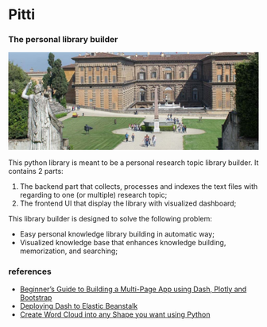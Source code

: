 # Pitti


### The personal library builder
![Pitti Palace](img/pitti.jpeg)

This python library is meant to be a personal research topic library builder. It contains 2 parts:

1. The backend part that collects, processes and indexes the text files with regarding to one (or multiple) research topic;
2. The frontend UI that display the library with visualized dashboard;

This library builder is designed to solve the following problem:

* Easy personal knowledge library building in automatic way;
* Visualized knowledge base that enhances knowledge building, memorization, and searching; 


### references
* [Beginner’s Guide to Building a Multi-Page App using Dash, Plotly and Bootstrap](https://towardsdatascience.com/beginners-guide-to-building-a-multi-page-dashboard-using-dash-5d06dbfc7599)
* [Deploying Dash to Elastic Beanstalk](https://www.phillipsj.net/posts/deploying-dash-to-elastic-beanstalk/)
* [Create Word Cloud into any Shape you want using Python](https://towardsdatascience.com/create-word-cloud-into-any-shape-you-want-using-python-d0b88834bc32)
